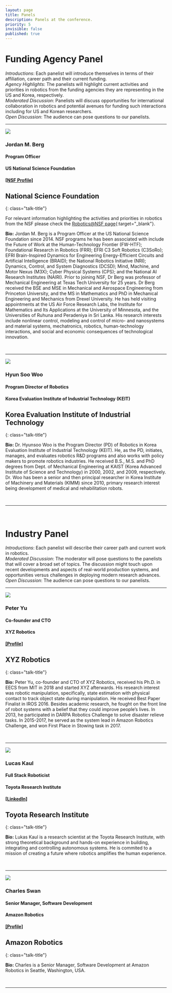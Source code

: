 ```yaml
---
layout: page
title: Panels
description: Panels at the conference.
priority: 5
invisible: false
published: true
---
```


# Funding Agency Panel

*Introductions*: Each panelist will introduce themselves in terms of their affiliation, career path and their current funding.
<br>
*Agency Highlights*: The panelists will highlight current activities and priorities in robotics from the funding agencies they are representing in the US and Korea, respectively.
<br>
*Moderated Discussion*: Panelists will discuss opportunities for international collaboration in robotics and potential avenues for funding such interactions including for US and Korean researchers.
<br>
*Open Discussion*: The audience can pose questions to our panelists.
<hr>

<div id="f1" class="talk">
  <div class="talk-profile">
    <img src="{{site.baseurl}}/images/funding_panel_1.jpg"/>
  </div>
  <div class="talk-speaker">
    <h3>Jordan M. Berg</h3>
    <h4>Program Officer</h4>
    <h4>US National Science Foundation</h4>
    <h4><a target="_blank" href="https://www.nsf.gov/staff/staff_bio.jsp?lan=jberg&org=CMMI&from_org=CMMI">[NSF Profile]</a></h4>
  </div>
</div>

## National Science Foundation
{: class="talk-title"}

For relevant information highlighting the activities and priorities in robotics from the NSF please check the [Robotics@NSF page](https://www.nsf.gov/robotics){:target="_blank"}.


**Bio:** Jordan M. Berg is a Program Officer at the US National Science Foundation since 2014. NSF programs he has been associated with include the Future of Work at the Human-Technology Frontier (FW-HTF); Foundational Research in Robotics (FRR); EFRI C3 Soft Robotics (C3SoRo); EFRI Brain-Inspired Dynamics for Engineering Energy-Efficient Circuits and Artificial Intelligence (BRAID); the National Robotics Initiative (NRI); Dynamics, Control, and System Diagnostics (DCSD); Mind, Machine, and Motor Nexus (M3X); Cyber Physical Systems (CPS); and the National AI Research Institutes (NAIRI). Prior to joining NSF, Dr Berg was professor of Mechanical Engineering at Texas Tech University for 25 years. Dr Berg received the BSE and MSE in Mechanical and Aerospace Engineering from Princeton University, and the MS in Mathematics and PhD in Mechanical Engineering and Mechanics from Drexel University. He has held visiting appointments at the US Air Force Research Labs, the Institute for Mathematics and Its Applications at the University of Minnesota, and the Universities of Ruhuna and Peradeniya in Sri Lanka. His research interests include nonlinear control, modeling and control of micro- and nanosystems and material systems, mechatronics, robotics, human-technology interactions, and social and economic consequences of technological innovation.

<br>
<hr>


<div id="f2" class="talk">
  <div class="talk-profile">
    <img src="{{site.baseurl}}/images/funding_panel_2.png"/>
  </div>
  <div class="talk-speaker">
    <h3>Hyun Soo Woo</h3>
    <h4>Program Director of Robotics</h4>
    <h4>Korea Evaluation Institute of Industrial Technology (KEIT)</h4>
  </div>
</div>

## Korea Evaluation Institute of Industrial Technology
{: class="talk-title"}

**Bio:** Dr. Hyunsoo Woo is the Program Director (PD) of Robotics in Korea Evaluation Institute of Industrial Technology (KEIT). He, as the PD, initiates, manages, and evaluates robotics R&D programs and also works with policy makers to promote robotics industries. He received B.S., M.S. and PhD degrees from Dept. of Mechanical Engineering at KAIST (Korea Advanced Institute of Science and Technology) in 2000, 2002, and 2009, respectively. Dr. Woo has been a senior and then principal researcher in Korea Institute of Machinery and Materials (KIMM) since 2010, primary research interest being development of medical and rehabilitation robots. 


<br/>
<hr>
<br/>


# Industry Panel

*Introductions*: Each panelist will describe their career path and current work in robotics. 
<br>
*Moderated Discussion*: The moderator will pose questions to the panelists that will cover a broad set of topics. The discussion might touch upon recent developments and aspects of real-world production systems, and opportunities versus challenges in deploying modern research advances.
<br>
*Open Discussion*: The audience can pose questions to our panelists.
<hr>



<div id="i1" class="talk">
  <div class="talk-profile">
    <img src="{{site.baseurl}}/images/industry_panel_1.jpg"/>
  </div>
  <div class="talk-speaker">
    <h3>Peter Yu</h3>
    <h4>Co-founder and CTO</h4>
    <h4>XYZ Robotics</h4>
    <h4><a target="_blank" href="https://people.csail.mit.edu/peterkty/">[Profile]</a></h4>
  </div>
</div>


## XYZ Robotics
{: class="talk-title"}

**Bio:** Peter Yu, co-founder and CTO of XYZ Robotics, received his Ph.D. in EECS from MIT in 2018 and started XYZ afterwards. His research interest was robotic manipulation, specifically, state estimation with physical contact to track object state during manipulation. He received Best Paper Finalist in IROS 2016. Besides academic research, he fought on the front line of robot systems with a belief that they could improve people’s lives. In 2013, he participated in DARPA Robotics Challenge to solve disaster relieve tasks. In 2015-2017, he served as the system lead in Amazon Robotics Challenge, and won First Place in Stowing task in 2017.


<br/>
<hr>
<div id="i1" class="talk">
  <div class="talk-profile">
    <img src="{{site.baseurl}}/images/industry_panel_2.jpg"/>
  </div>
  <div class="talk-speaker">
    <h3>Lucas Kaul</h3>
    <h4>Full Stack Roboticist</h4>
    <h4>Toyota Research Institute</h4>
    <h4><a target="_blank" href="https://www.linkedin.com/in/lukas-kaul-b7334597/">[LinkedIn]</a></h4>
  </div>
</div>


## Toyota Research Institute
{: class="talk-title"}

**Bio:** Lukas Kaul is a research scientist at the Toyota Research Institute, with strong theoretical background and hands-on experience in building, integrating and controlling autonomous systems. He is commited to a mission of creating a future where robotics amplifies the human experience.

<br/>
<hr>

<div id="i1" class="talk">
  <div class="talk-profile">
    <img src="{{site.baseurl}}/images/industry_panel_3.png"/>
  </div>
  <div class="talk-speaker">
    <h3>Charles Swan</h3>
    <h4>Senior Manager, Software Development</h4>
    <h4>Amazon Robotics</h4>
    <h4><a target="_blank" href="https://www.amazon.science/author/charles-swan">[Profile]</a></h4>
  </div>
</div>


## Amazon Robotics
{: class="talk-title"}

**Bio:** Charles is a Senior Manager, Software Development at Amazon Robotics in Seattle, Washington, USA.


<br/>
<hr>
<br/>
